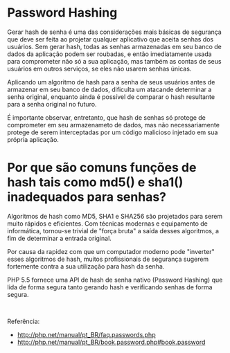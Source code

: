 # Password Hashing

Gerar hash de senha é uma das considerações mais básicas de segurança que deve ser 
feita ao projetar qualquer aplicativo que aceita senhas dos usuários. Sem gerar hash, 
todas as senhas armazenadas em seu banco de dados da aplicação podem ser roubadas, 
e então imediatamente usada para comprometer não só a sua aplicação, mas também as 
contas de seus usuários em outros serviços, se eles não usarem senhas únicas.

Aplicando um algoritmo de hash para a senha de seus usuários antes de armazenar em 
seu banco de dados, dificulta um atacande determinar a senha original, enquanto 
ainda é possível de comparar o hash resultante para a senha original no futuro.

É importante observar, entretanto, que hash de senhas só protege de comprometer 
em seu armazenameto de dados, mas não necessariamente protege de serem interceptadas 
por um código malicioso injetado em sua própria aplicação.

# Por que são comuns funções de hash tais como md5() e sha1() inadequados para senhas?

Algoritmos de hash como MD5, SHA1 e SHA256 são projetados para serem muito rápidos e eficientes. 
Com técnicas modernas e equipamento de informática, tornou-se trivial de "força bruta" a saída desses algoritmos, a fim de determinar a entrada original.

Por causa da rapidez com que um computador moderno pode "inverter" esses algoritmos de hash, 
muitos profissionais de segurança sugerem fortemente contra a sua utilização para hash da senha.

PHP 5.5 fornece uma API de hash de senha nativo (Password Hashing) que lida de forma 
segura tanto gerando hash e verificando senhas de forma segura.

<br />

Referência: 
* http://php.net/manual/pt_BR/faq.passwords.php
* http://php.net/manual/pt_BR/book.password.php#book.password



